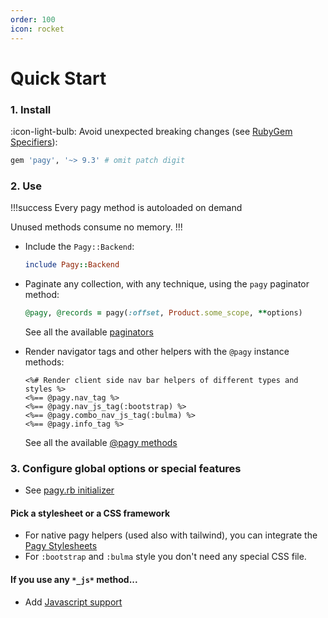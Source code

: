 ```yaml
---
order: 100
icon: rocket
---
```


# Quick Start

### 1. Install

:icon-light-bulb: Avoid unexpected breaking changes (see [RubyGem Specifiers](http://guides.rubygems.org/patterns/#pessimistic-version-constraint)):

```ruby Gemfile
gem 'pagy', '~> 9.3' # omit patch digit
```

### 2. Use

!!!success Every pagy method is autoloaded on demand

Unused methods consume no memory.
!!!

- Include the `Pagy::Backend`:
  ```ruby ApplicationController/AnyController
  include Pagy::Backend
  ```

- Paginate any collection, with any technique, using the `pagy` paginator method:
  ```ruby Controller Controller/action
  @pagy, @records = pagy(:offset, Product.some_scope, **options)
  ```
  See all the available [paginators](../toolbox/paginator#paginators)

- Render navigator tags and other helpers with the `@pagy` instance methods:

  ```erb
  <%# Render client side nav bar helpers of different types and styles %>
  <%== @pagy.nav_tag %>
  <%== @pagy.nav_js_tag(:bootstrap) %>
  <%== @pagy.combo_nav_js_tag(:bulma) %>
  <%== @pagy.info_tag %>
  ``` 
  See all the available [@pagy methods](../toolbox/instance)

### 3. Configure global options or special features

- See [pagy.rb initializer](../toolbox/initializer.md)

#### Pick a stylesheet or a CSS framework

- For native pagy helpers (used also with tailwind), you can integrate the [Pagy Stylesheets](/docs/resources/stylesheet)
- For `:bootstrap` and `:bulma` style you don't need any special CSS file.

#### If you use any `*_js*` method...

- Add [Javascript support](../resources/javascript)

